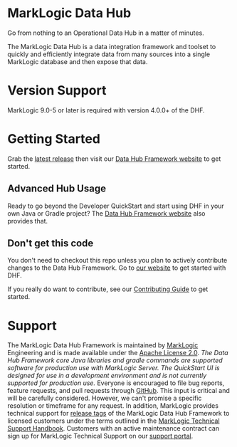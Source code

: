 # MarkLogic Data Hub

Go from nothing to an Operational Data Hub in a matter of minutes.  

The MarkLogic Data Hub is a data integration framework and toolset to quickly and efficiently integrate data from many sources into a single MarkLogic database and then expose that data.

# Version Support
MarkLogic 9.0-5 or later is required with version 4.0.0+ of the DHF.

# Getting Started
Grab the [latest release](https://github.com/marklogic/marklogic-data-hub/releases) then visit our [Data Hub Framework website](https://marklogic.github.io/marklogic-data-hub/) to get started.


## Advanced Hub Usage
Ready to go beyond the Developer QuickStart and start using DHF in your own Java or Gradle project? The [Data Hub Framework website](https://marklogic.github.io/marklogic-data-hub/) also provides that.

## Don't get this code
You don't need to checkout this repo unless you plan to actively contribute changes to the Data Hub Framework. Go to [our website](https://marklogic.github.io/marklogic-data-hub/) to get started with DHF.

If you really do want to contribute, see our [Contributing Guide](https://github.com/marklogic/marklogic-data-hub/blob/master/CONTRIBUTING.md) to get started.

# Support

The MarkLogic Data Hub Framework is maintained by [MarkLogic][marklogic] 
Engineering and is made available under the [Apache License 2.0][apache]. _The 
Data Hub Framework core Java libraries and gradle commands are supported 
software for production use with MarkLogic Server. The QuickStart UI is 
designed for use in a development environment and is not currently supported 
for production use._ Everyone is encouraged to file bug reports, feature 
requests, and pull requests through [GitHub][issues]. This input is critical 
and will be carefully considered. However, we can't promise a specific 
resolution or timeframe for any request. In addition, MarkLogic provides 
technical support for [release tags][releases] of the MarkLogic Data Hub 
Framework to licensed customers under the terms outlined in the [MarkLogic 
Technical Support Handbook][handbook]. Customers with an active maintenance 
contract can sign up for MarkLogic Technical Support on our 
[support portal][support].

[marklogic]: https://www.marklogic.com/
[apache]: https://www.apache.org/licenses/LICENSE-2.0
[issues]: https://github.com/marklogic/marklogic-data-hub/issues
[releases]: https://github.com/marklogic/marklogic-data-hub/releases
[handbook]: http://www.marklogic.com/files/Mark_Logic_Support_Handbook.pdf
[support]: https://help.marklogic.com/

